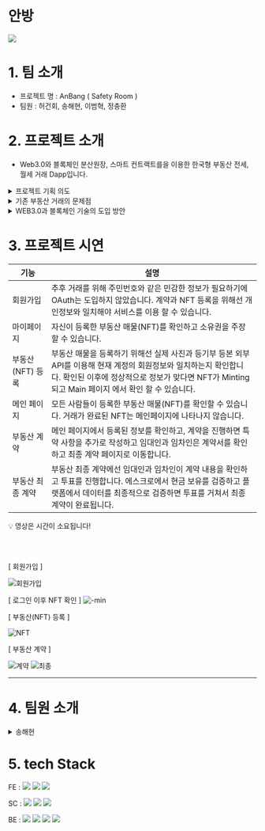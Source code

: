  # 안방
<img src="https://user-images.githubusercontent.com/113483518/218401123-d1e10f61-3695-4bbb-9f08-b81001c140cd.png">

# 1. 팀 소개
- 프로젝트 명 : AnBang ( Safety Room )
- 팀원 : 허건회, 송해현, 이범혁, 정충환

# 2. 프로젝트 소개
- Web3.0와 블록체인 분산원장, 스마트 컨트랙트를을 이용한 한국형 부동산 전세, 월세 거래 Dapp입니다.
<details>
<summary>프로젝트 기획 의도</summary>
걱정없는 부동산 거래가 없을까? 

2022년 말, 부동산 업계에 시끌벅적했던 전세사기 사건은 사기꾼과 이와 협탁한 공인중개사들이 만들어낸 사건으로 조사됐습니다. 이처럼 전세사기로 공인중개사에 대한 시선은 싸늘해지고 있지만 집을 계약하고자 하는 임차인과 임대인 모두 공인중개사를 통해서 부동산 거래를 하곤 있습니다. 

중개로 부동산 거래질서가 교란된 상황에서, 임대인은 본인이 보유한 물건을 NFT로 등록하고, 임차인은 해당 NFT를 계약하는 플랫폼을 조성해 사기 매물을 근절하고 임대인과 임차인이 부담하던 중개수수료를 절감해 결과적으로 사회적 비용을 줄이고자 합니다.
</details>

<details>
<summary>기존 부동산 거래의 문제점</summary>

- 부동산 거래의 문제점

기존 부동산과 공인중개사를 통한 거래는 많은 문제들을 갖고 있었습니다. 최근 들어 생기는 “깡통 전세 사기” 부터 공인중개사들과 집주인과의 가격 담합 및 사기 공모 등 많은 문제들이 있습니다. 

- 악의적인 이용자는 법의 허점을 이용합니다.

한국에만 존재하는 부동산 전세 거래를 하기 위해서는 큰 금액의 보증금이 필요합니다. 보증금을 임대인에게 계약을 성사할 때 제공합니다. 임차인은 집 대항력을 얻기 위해 전입 신고와 확정 일자를 받지만 이 과정에서 법의 허점이 존재합니다.

- 불안한 계약을 진행해야 합니다.

전입 신고를 하면서 생기는 대항력은 다음 날 00시 기준으로 설정되어 있기 때문에, 임대인은 이의 허점을 이용해서 계약서를 위조하거나 명의를 바꾸거나 또 다른 대출을 설정하거나 하는 악의적인 행동을 할 수 있습니다. 이러한 과정에서, 임차인은 많은 등기부 등본을 확인해가면서 불안한 과정에서 계약을 진행할 수 밖에 없습니다.

- 위험성이 존재한 제 3자의 중개사

임대인과 임차인을 원활한 계약을 위해 존재하는 제 3자, 부동산과 공인중개사도 계약에 대한 안전을 보장할 수 없습니다. 중개사는 부동산 금액의 % 비율로 수입을 받기 때문에 가격 담합을 시도하거나 임대인과 사기를 공모할 수 있습니다.

 [https://youtu.be/flno3DC7HHk](https://youtu.be/flno3DC7HHk) 위 영상과 같이 공인중개사로 인한 피해들이 점점 많아지면서 정부에서는 중개사 없이 거래하는 시스템을 구축하려고 하고 있습니다.
</details>

<details>
<summary>WEB3.0과 블록체인 기술의 도입 방안</summary>

- 블록체인 분산원장 기술에 초점을 두었습니다.
    
    블록체인 분산원장 기술을 이용하여 계약을 진행하면 위조와 변조가 불가능하고 신뢰 가능한 부동산 계약을 진행할 수 있습니다.
    
    - 시간 차 공격에 어떻게 대응합니까?
    
    기존 전입 신고 시스템의 허점을 이용한 공격들은 계약서를 블록체인 분산원장에 데이터를 저장하면 계약 효력이 즉시 발생하고, 누구나 계약 내용을 확인할 수 있습니다. 스마트 컨트랙트를 활용해서 계약서를 작성하기 때문에 위변조는 불가능합니다.
   
    - 신뢰성이 높고 안전한 계약을 제공합니다.
    
    기존 부동산과 사람이 아닌 시스템이 제 3자가 되어서 계약을 보증하고 2번, 3번 검증합니다.
    
    외부 등기부 등본 API를 이용해 등기부 등본의 정보와 회원 정보가 다르면 거래가 불가능하고,  에스크로의 도입으로 스테이블 코인(=보증금) 을 보증해줍니다.
    
    최종 계약에서도 투표 형식으로 진행되기 때문에, 임대인이 등록한 정보와 실제 부동산 정보가 다르다면 투표에서 거부권을 행사해서 계약이 진행되질 않습니다.
</details>


# 3. 프로젝트 시연 
| 기능 | 설명 |
| --- | --- |
| 회원가입 | 추후 거래를 위해 주민번호와 같은 민감한 정보가 필요하기에 OAuth는 도입하지 않았습니다. 계약과 NFT 등록을 위해선 개인정보와 일치해야 서비스를 이용 할 수 있습니다. |
| 마이페이지 | 자신이 등록한 부동산 매물(NFT)를 확인하고 소유권을 주장할 수 있습니다. |
| 부동산(NFT) 등록 | 부동산 매물을 등록하기 위해선 실제 사진과 등기부 등본 외부 API를 이용해 현재 계정의 회원정보와 일치하는지 확인합니다. 확인된 이후에 정상적으로 정보가 맞다면  NFT가 Minting 되고 Main 페이지 에서 확인 할 수 있습니다.  |
| 메인 페이지 | 모든 사람들이 등록한 부동산 매물(NFT)를 확인할 수 있습니다. 거래가 완료된 NFT는 메인페이지에 나타나지 않습니다. |
| 부동산 계약 | 메인 페이지에서 등록된 정보를 확인하고, 계약을 진행하면 특약 사항을 추가로 작성하고 임대인과 임차인은 계약서를 확인하고 최종 계약 페이지로 이동합니다. |
| 부동산 최종 계약 | 부동산 최종 계약에선 임대인과 임차인이 계약 내용을 확인하고 투표를 진행합니다. 에스크로에서 현금 보유를 검증하고 플랫폼에서 데이터를 최종적으로 검증하면 투표를 거쳐서 최종 계약이 완료됩니다. |

<aside>
💡 영상은 시간이 소요됩니다!
</aside>


<br><br/>

[ 회원가입 ]

![회원가입](https://user-images.githubusercontent.com/112463036/218934660-ce2b34e9-5941-4c92-9a0a-a724a23a82ea.gif)


[ 로그인 이후 NFT 확인 ]
![-min](https://user-images.githubusercontent.com/112463036/218934758-3ff3bc76-2aa2-4076-be5a-34e84b019aa6.gif)

[ 부동산(NFT) 등록 ]

![NFT](https://user-images.githubusercontent.com/112463036/218935720-b33d861b-dd45-42da-91f8-97a65aecbf1a.gif)


[ 부동산 계약 ]

![계약](https://user-images.githubusercontent.com/112463036/218934802-8a0a6c42-5b4b-4537-8886-c4d27f452192.gif)
![최종](https://user-images.githubusercontent.com/112463036/218934812-d48d71bb-02c4-4725-bba7-80314cce9093.gif)


---

# 4. 팀원 소개

<details>
<summary>송해현</summary>
역할 > Front-End 

기술 스택 > React, axios Tailwindcss, Metamask

기능 구현 

- 프로젝트 기획 및 운영
- 디자인 기획 및 운영
- 프론트엔드 총괄 UI&UX 구현
- IPFS를 이용한 NFT minting
- 서버 API를 통한 데이터 요청
- Metamask 를 이용한 클라이언트 연결 및 인증
- 스마트 컨트랙트와 클라이언트 상호작용
</details>


# 5. tech Stack
FE : <img src="https://img.shields.io/badge/react-61DAFB?style=plastic&logo=react&logoColor=white"/>  <img src="https://img.shields.io/badge/tailwindcss-06B6D4?style=plastic&logo=tailwindcss&logoColor=white"/>  <img src="https://img.shields.io/badge/axios-5A29E4?style=plastic&logo=axios&logoColor=white"/>

SC : <img src="https://img.shields.io/badge/web3.js-F16822?style=plastic&logo=web3.js&logoColor=white"/> <img src="https://img.shields.io/badge/remix-000000?style=plastic&logo=remix&logoColor=white"/> <img src="https://img.shields.io/badge/solidity-363636?style=plastic&logo=solidity&logoColor=white"/>
 
BE : <img src="https://img.shields.io/badge/node.js-339933?style=plastic&logo=node.js&logoColor=white"/> <img src="https://img.shields.io/badge/express-000000?style=plastic&logo=express&logoColor=white"/>  <img src="https://img.shields.io/badge/jsonwebtoken-000000?style=plastic&logo=jsonwebtoken&logoColor=white"/> <img src="https://img.shields.io/badge/mysql-4479A1?style=plastic&logo=mysql&logoColor=white"/>
